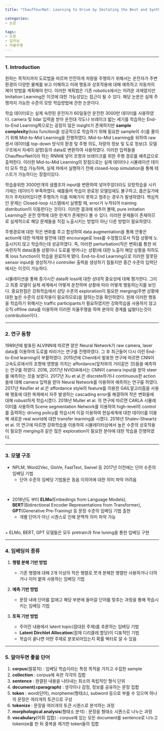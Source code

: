 ```yaml
---
title: "ChauffeurNet: Learning to Drive by Imitating the Best and Synthesizing the Worst 논문 Review"

categories:
- 논문

tags:
- 논문
- 딥러닝
- 자율주행
---
```


***

### 1. Introduction
원하는 목적지까지 도로법을 따르며 안전하게 차량을 주행하기 위해서는 운전자가 주변 환경의 다양한 물체를 보고 이해하고 미래 행동과 상호작용에 대해 예측하고 자동차의 제어 방법을 계획해야 한다. 이러한 계획법은 기존 robotics에서는 어려운 과제였지만 Imitation Learning은 이것에 대한 가능성있는 접근이 될 수 있다. 해당 논문은 실제 주행까지 가능한 수준의 모방 학습방법에 관한 논문이다. 

학습 데이터로는 실제 숙련된 운전자가 60일동안 운전한 3000만 데이터를 사용하였다. camera 및 lidar 입력을 받아 운전대 각도나 브레이크 밟는 세기를 학습하는 End-to-End Learning쪽으로는 굉장히 많은 insight가 존재하지만 __sample complexity__(loss function을 성공적으로 학습하기 위해 필요한 sample의 수)를 줄이기 위해 Mid-to-Mid Learning을 진행하였다. Mid-to-Mid Learning을 위하여 raw 센서 데이터를 top-down 방식의 환경 및 주행 의도, 차량의 정보 및 도로 정보(3. 모델 구조에서 자세이 설명)등의 data로 변환하여 사용하였다. 이러한 입력들을 ChauffeurNet이라 하는 RNN에 넣어 조향과 브레이크를 위한 주행 경로를 예측값으로 출력한다. 이러한 Mid-to-Mid Learning의 장점으로는 실제 데이터나 시뮬레이션 데이터 모두 학습 가능하며, 실제 차에서 실행하기 전에 closed-loop simulation을 통해 테스트가 가능하다는 장점이있다.

학습을위한 3000만개의 샘플조차 input을 변환하여 넣어주었더라도 모방학습을 시키기에는 데이터가 부족하였다. 예를들어 학습이 완료된 모델임에도 불구하고, 좁은길가에 차가 주차되어있다면 주행차가 이를 피해가지 못하고 멈추는 경우가 발생하였다. 핵심적인 문제는 Closed-loop 시스템에서 실행할 때, error가 누적되어 training distribution이 이동한다는 것이다. 이러한 결과에 비추어 볼때, pure imitation Learning은 운전 영역에 대한 한계가 존재한다 볼 수 있다. 이러한 문제들이 존재하므로 실제적으로 해당 문제들을 직접 노출시키는 방법이 아닌 다른 방법이 필요하였다.

주행경로에 대한 작은 변화를 주고 합성하여 data augmentation을 통해 안좋은 action에 대한 억제와 발전에 대한 encourage로 loss를 수정함으로서 직접 상황에 노출시키지 않고 학습하는데 성공하였다. 즉, 이러한 perturbation(작은 변화)를 통한 비숙련자적 data(충돌 상황이나 도로를 벗어나는 상황)에 대한 노출이 해당 상황을 피하도록 loss function이 학습을 완료하게 됐다. End-to-End Learning으로 이러한 잘못된 sensor input을 생성하거나 controller 출력을 생성하기 힘들지만 중간 수준의 입력단에서는 이것이 가능하다.

시뮬레이션을 통해 증가시킨 data와 loss에 대한 상대적 중요성에 대해 평가한다. 그리고 최종 모델이 실제 세계에서 어떻게 운전하며 상황에 따라 어떻게 행동하는지를 보인다. 중요한점은 강화학습에서 상당 수준의 exploration이 필요한 merging(주변 상황에 대한 높은 수준의 상호작용이 필요하므로)을 잘하는것을 확인하였다. 원래 이러한 행동을 학습하기 위해서는 traffic participants가 필요하였지만 강화학습을 사용하지 않고 오직 offline data를 이용하여 이러한 자율주행을 하여 분야의 경계를 넓혔다는것이 contribution이다.

***

### 2. 연구 동향

1989년에 발표된 ALVINN에 따르면 얕은 Neural Network가 raw camera, laser data를 이용하여 도로를 따라가는 연구를 진행하였다. 그 후 최근들어 다시 이런 End-to-End learning이 부활하였다. 2015년에 Chen에서 발표한 연구에 따르면 CNN이 고속도로에서의 조향에 영향을 끼치는 affordance(앞차와의 거리같은 것)들을 예측하는 연구를 하였다. 2016, 2017년 NVIDIA에서는 CNN이 camera input을 받아 steer를 예측하는 것을 보였다. 2017년 Xu et al.은 discrete하거나 continuous한 action들에 대해 camera 입력을 받아 Neural Network를 이용하여 예측하는 연구를 하였다. 2017년 Keufler et al.은 affordance style의 feature를 이용한 GAIL알고리즘을 사용해 행동에 대한 복제에서 자주 발생하는 cascading error를 해결하여 작은 변화들에 대해 robust하게 학습시켰다. 2018년 Muller et al. 의 연구에 따르면 CARLA 시뮬레이터를 사용하여 Scene segmentation Network를 이용하여 high-level의 control를 출력하는 driving policy를 학습시켜 이걸 이용하여 현실세계에 대한 데이터를 이용해 새로운 real world에 대한 transfer learning을 시켰다. 2016년 Shalev-Shwartz et al. 의 연구에 따르면 강화학습을 이용하여 시뮬레이터상에서 높은 수준의 상호작용이 필요한 merging과 같은 많은 exploration이 필요한 분야에 대한 학습을 진행하였다.

***
### 3. 모델 구조
+ NPLM, Word2Vec, GloVe, FastText, Swivel 등 2017년 이전에는 단어 수준의 임베딩 기법
    * 단어 수준의 임베딩 기법들은 동음 이의어에 대한 의미 파악 어려움<br/>
<br/>

+ 2018년도 부터 __ELMo__(Embedings from Language Models), **BERT**(Bidirectional Encoder Representations from Transformer), **GPT**(Generative Pre-Training) 등 문장 수준의 임베딩 기법 출현
    * 개별 단어가 아닌 시퀀스로 인해 문맥적 의미 파악 가능
<br/>
+ ELMo, BERT, GPT 모델들은 모두 pretrain과 fine tuning을 통한 임베딩 구현

***
### 4. 임베딩의 종류
1. __행렬 분해 기반 방법__
    + 기존 행렬에 대해 2개 이상의 작은 행렬로 쪼개 분해한 행렬만 사용하거나 더하거나 이어 붙여 사용하는 임베딩 기법

2. __예측 기반 방법__
    + 문장 내에 단어를 없애고 해당 부분에 들어갈 단어를 맞추는 과정을 통해 학습시키는 임베딩 기법

3. __토픽 기반 방법__
    + 주어진 내용에서 latent topic(잠대된 주제)를 추론하는 임베딩 기법
    + __Latent Dirchlet Allocation__(잠재 디리클레 할당)이 디표적인 기법
    + 학습이 끝나면 어떤 주제로 분포되어있는지 확률 벡터로 알 수 있음

***
### 5. 알아두면 좋을 단어
1. __corpus__(말뭉치) : 임베딩 학습이라는 특정 목적을 가지고 수집한 sample
2. __collection__ : corpus에 속한 각각의 집합
3. __sentence__ : 완결된 내용을 나타내는 최소의 독립적인 형식 단위
4. __document(=paragraph)__ : 생각이나 감정, 정보를 공유하는 문장 집합
5. __token__ : word(단어), morpheme(형태소), subword 등으로 부를 수 있으며 하나의 문장은 여러개의 토큰으로 구성
6. __tokenize__ : 문장을 여러개의 토큰 시퀀스로 분석하는 과정
7. __morphological analysis__(형태소 분석) : 문장을 형태소 시퀀스로 나누는 과정
8. __vocabulary__(어휘 집합) : corpus에 있는 모든 document를 sentence로 나누고 tokenize를 한 뒤 중복을 제거한 token들의 집합


